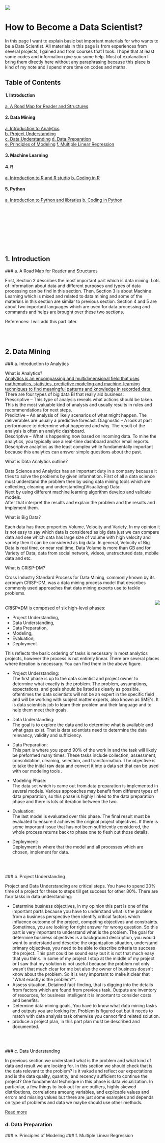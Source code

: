 
![](https://github.com/asikhalaban/R/blob/master/img/blogs_kdnuggets.jpg)

# How to Become a Data Scientist?
In this page I want to explain basic but important materials for who wants to be a Data Scientist. All materials in this page is from experiences from several projects, I gained and from courses that I took. I hope that at least some codes and information give you some help. Most of explanation I bring them directly here without any paraphrasing because this place is kind of my note and I spend more time on codes and maths. 

## Table of Contents

#### 1. Introduction<br>
[a. A Road Map for Reader and Structures](#structures) 
#### 2. Data Mining<br>
[a. Introduction to Analytics](#Introduction)  
[b. Project Understanding](#Project)  
[c. Data Understanding](#Data)
[d. Data Preparation](#Preparation)  
[e. Principles of Modeling](#Principles) 
[f. Multiple Linear Regression](#Multiple)  
#### 3. Machine Learning<br>
#### 4. R<br>
[a. Introduction to R and R studio](#centos)
[b. Coding in R](#manager)
#### 5. Python
[a. Introduction to Python and libraries](#centos)
[b. Coding in Python](#manager)
#
<br><br><br><br><br><br>






## 1. Introduction
<a name="structures"/>
### a. A Road Map for Reader and Structures

First, Section 2 describes the most important part which is data mining. Lots of information about data and different purposes and types of data processing can be find in this section. Then, Section 3 is about Machine Learning which is mixed and related to data mining and some of the materials in this section are similar to previous section. Section 4 and 5 are about two important languages which are used for data processing and commands and helps are brought over these two sections. 

References: I will add this part later.

<br><br>

## 2. Data Mining
<a name="Introduction"/>
### a. Introduction to Analytics

What is Analytics?<br> 
[Analytics is an encompassing and multidimensional field that uses mathematics, statistics, predictive modeling and machine-learning techniques to find meaningful patterns and knowledge in recorded data.](http://www.sas.com/en_us/insights/analytics/what-is-analytics.html) <br>
There are four types of big data BI that really aid business:<br>
Prescriptive – This type of analysis reveals what actions should be taken. This is the most valuable kind of analysis and usually results in rules and recommendations for next steps.<br>
Predictive – An analysis of likely scenarios of what might happen. The deliverables are usually a predictive forecast.
Diagnostic – A look at past performance to determine what happened and why. The result of the analysis is often an analytic dashboard.<br>
Descriptive – What is happening now based on incoming data. To mine the analytics, you typically use a real-time dashboard and/or email reports. Descriptive analytics as the least complex while fundamentally important because this analytics can answer simple questions about the past.<br>

What is Data Analytics outline?<br>

Data Science and Analytics has an important duty in a company because it tries to solve the problems by given information. 
First of all a data science must understand the problem then by using data mining tools which are collecting, cleaning and understanding(Visualizing) Data. <br>
Next by using different machine learning algorithm develop and validate models.<br>
After that interpret the results and explain the problem and the results and implement them. 

What is Big Data? <br>

Each data has three properties Volume, Velocity and Variety. In my opinion it is not easy to say which data is considered as big data just we can compare data and see which data has large size of volume with high velocity and variety then it can be considered as big data. In general, Velocity of Big Data is real time, or near real time, Data Volume is more than GB and for Variety of Data, data from social network, videos, unstructured data, mobile data and etc.

What is CRISP-DM? <br>

Cross Industry Standard Process for Data Mining, commonly known by its acronym CRISP-DM, was a data mining process model that describes commonly used approaches that data mining experts use to tackle problems.

<img align="right" src="https://github.com/asikhalaban/R/blob/master/img/220px-CRISP-DM_Process_Diagram.png?raw=true"><br>
CRISP=DM is composed of six high-level phases:<br>
- Project Understanding,
- Data Understanding,
- Data Preparation, 
- Modeling,
- Evaluation,
- Deployment<br>

This reflects the basic ordering of tasks is necessary in most analytics projects, however the process is not entirely linear. There are several places where iteration is necessary. You can find them in the above figure. 

- Project Understanding:<br>
The first phase is up to the data scientist and project owner to determine what exactly is the problem. The problem, assumptions, expectations, and goals should be listed as clearly as possible. oftentimes the data scientists will not be an expert in the specific field and will be working with subject matter experts, also known as SME's. It is data scientists job to learn their problem and their language and to help them meet their goals. 

- Data Understanding: <br>
The goal is to explore the data and to determine what is available and what gaps exist. That is data scientists need to determine the data relevancy, validity and sufficiency. 

- Data Preparation: <br>
This part is where you spend 90% of the work in and the task will likely be preformed many times. These tasks include collection, assessment, consolidation, cleaning, selection, and transformation. The objective is to take the initial raw data and convert it into a data set that can be used with our modeling tools . 

- Modeling Phase: <br>
The data set which is came out from data preparation is implemented in several models. Various approaches may benefit from different types of data preparation, so this phase is highly linked to the data preparation phase and there is lots of iteration between the two.

- Evaluation: <br>
The last model is evaluated over this phase. The final result must be evaluated to ensure it achieves the original project objectives. If there is some important issue that has not been sufficiently considered, the whole process returns back to phase one to flesh out those details. 

- Deployment: <br>
Deployment is where that the model and all processes which are chosen, implement for data. 


<br><br>

<a name="Project"/>
### b. Project Understanding

Project and Data Understanding are critical steps. You have to spend 20% time of a project for these to steps till get success for other 80%. 
There are four tasks in data understanding: 
- Determine business objectives, in my opinion this part is one of the important parts because you have to understand what is the problem from a business perspective then identify critical factors which influence outcome of the project, competing objectives and constraints. Sometimes, you are looking for right answer for wrong question. So this part is very important to understand what is the problem. The goal for determine business objectives is a background description, you would want to understand and describe the organization situation, understand primary objectives, you need to be able to describe criteria to success the project. This part could be sound easy but it is not that much easy that you think. In some of my project I stop at the middle of my project or I saw that my solution is not useful because the problem not only wasn't that much clear for me but also the owner of business doesn't know about the problem. So it is very important to make it clear that "What exactly is the problem?". 
- Assess situation, Detained fact-finding, that is digging into the details from factors which are found from previous task. Outputs are inventory of resources, for business intelligent it is important to consider costs and benefits. 
- Determine data mining goals, You have to know what data mining tasks and outputs you are looking for. Problem is figured out but it needs to match with data analysis task otherwise you cannot find related solution. 
- produce a project plan, in this part plan must be described and documented. 


<br><br>


<a name="Data"/>
### c. Data Understanding

In previous section we understand what is the problem and what kind of data and result we are looking for. In this section we should check that is the data relevant to the problem? Is it vakud and reflect our expectations and is the data quality, quantity, and recency sufficient to continue the project? 
One fundamental technique in this phase is data visualization. In particular, a few things to look out for are outliers, highly skewed distributions, correlations amoung variables, and explicable values and errors and missing values but there are just some examples and depends on type of problems and data we maybe should use other methods.  

[Read more]()
<a name="Preparation"/>
### d. Data Preparation

<a name="Principles"/>
### e. Principles of Modeling

<a name="Multiple"/>
### f. Multiple Linear Regression


